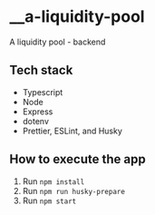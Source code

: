 # \_\_a-liquidity-pool

A liquidity pool - backend

## Tech stack

- Typescript
- Node
- Express
- dotenv
- Prettier, ESLint, and Husky

## How to execute the app

1. Run `npm install`
2. Run `npm run husky-prepare`
3. Run `npm start`
